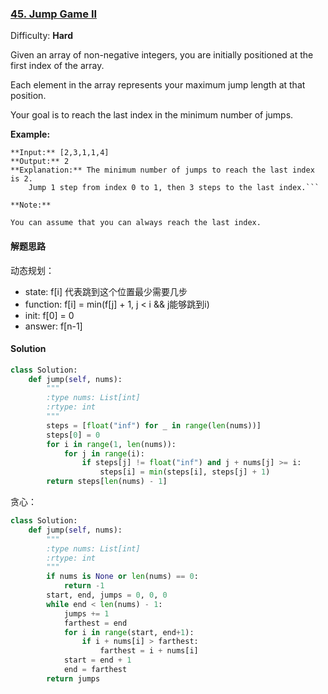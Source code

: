 ### [45\. Jump Game II](https://leetcode.com/problems/jump-game-ii/description/)

Difficulty: **Hard**

Given an array of non-negative integers, you are initially positioned at the first index of the array.

Each element in the array represents your maximum jump length at that position.

Your goal is to reach the last index in the minimum number of jumps.

**Example:**

```
**Input:** [2,3,1,1,4]
**Output:** 2
**Explanation:** The minimum number of jumps to reach the last index is 2.
    Jump 1 step from index 0 to 1, then 3 steps to the last index.```

**Note:**

You can assume that you can always reach the last index.
```

#### 解题思路
动态规划：
- state: f[i] 代表跳到这个位置最少需要几步
- function: f[i] = min(f[j] + 1, j < i && j能够跳到i)
- init: f[0] = 0
- answer: f[n-1]

#### Solution
```python
class Solution:
    def jump(self, nums):
        """
        :type nums: List[int]
        :rtype: int
        """
        steps = [float("inf") for _ in range(len(nums))]
        steps[0] = 0
        for i in range(1, len(nums)):
            for j in range(i):
                if steps[j] != float("inf") and j + nums[j] >= i:
                    steps[i] = min(steps[i], steps[j] + 1)
        return steps[len(nums) - 1]
```


贪心：
```python
class Solution:
    def jump(self, nums):
        """
        :type nums: List[int]
        :rtype: int
        """
        if nums is None or len(nums) == 0:
            return -1
        start, end, jumps = 0, 0, 0
        while end < len(nums) - 1:
            jumps += 1
            farthest = end
            for i in range(start, end+1):
                if i + nums[i] > farthest:
                    farthest = i + nums[i]
            start = end + 1
            end = farthest
        return jumps
```


